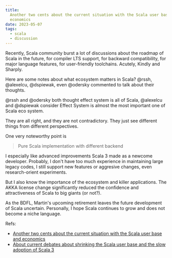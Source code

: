 ```yaml
---
title:
  Another two cents about the current situation with the Scala user base and
  economics
date: 2023-05-07
tags:
  - scala
  - discussion
---
```


Recently, Scala community burst a lot of discussions about the roadmap of Scala
in the future, for compiler LTS support, for backward compatibility, for major
language features, for user-friendly toolchains. Acutely, Kindly and Sharply.

Here are some notes about what ecosystem matters in Scala? @rssh, @alexelcu,
@dspiewak, even @odersky commented to talk about their thoughts.

@rssh and @odersky both thought effect system is all of Scala, @alexelcu and
@dspiewak consider Effect System is almost the most important one of Scala eco system.

They are all right, and they are not contradictory. They just see different things from different perspectives.

One very noteworthy point is

> Pure Scala implementation with different backend

I especially like advanced improvements Scala 3 made as a newcome developer.
Probably, I don't have too much experience in maintaining large legacy codes, I
still support new features or aggresive changes, even research-orient
experiments.

But I also know the importance of the ecosystem and killer applications. The AKKA license change significantly reduced the confidence and attractiveness of Scala to big giants (or not?).

As the BDFL, Martin's upcoming retirement leaves the future development of Scala uncertain. Personally, I hope Scala continues to grow and does not become a niche language.

<!-- But the problem is how to Make Scala Great Again? -->

Refs:

- [Another two cents about the current situation with the Scala user base and economics](https://www.reddit.com/r/scala/comments/138l6id/another_two_cents_about_the_current_situation/)
- [About current debates about shrinking the Scala user base and the slow adoption of Scala 3](https://github.com/rssh/notes/blob/master/2023_05_05_two_cents_about_scala_web_development_in_industry.md)
